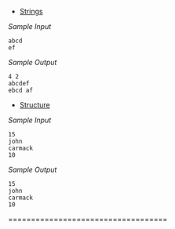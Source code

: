 - [Strings](https://github.com/AmanDhimanD/CPP/blob/main/01_HR/Strings.cpp)

*Sample Input*
```
abcd
ef
```
*Sample Output*
```
4 2
abcdef
ebcd af
```

- [Structure](https://github.com/AmanDhimanD/CPP/blob/main/01_HR/Structs.cpp)

*Sample Input*
```
15
john
carmack
10
```
*Sample Output*
```
15
john
carmack
10
```
===================================

